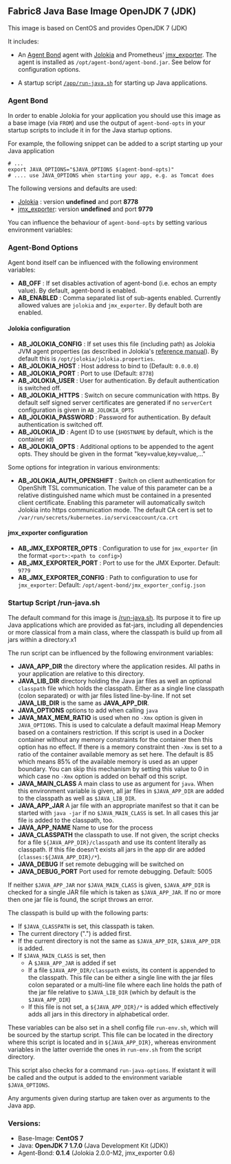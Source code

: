 ## Fabric8 Java Base Image OpenJDK 7 (JDK)

This image is based on CentOS and provides OpenJDK 7 (JDK)

It includes:


* An [Agent Bond](https://github.com/fabric8io/agent-bond) agent with [Jolokia](http://www.jolokia.org) and Prometheus' [jmx_exporter](https://github.com/prometheus/jmx_exporter). The agent is installed as `/opt/agent-bond/agent-bond.jar`. See below for configuration options.


* A startup script [`/app/run-java.sh`](#startup-script-run-javash) for starting up Java applications.

### Agent Bond

In order to enable Jolokia for your application you should use this image as a base image (via `FROM`) and use the output of `agent-bond-opts` in your startup scripts to include it in for the Java startup options.

For example, the following snippet can be added to a script starting up your Java application

    # ...
    export JAVA_OPTIONS="$JAVA_OPTIONS $(agent-bond-opts)"
    # .... use JAVA_OPTIONS when starting your app, e.g. as Tomcat does

The following versions and defaults are used:

* [Jolokia](http://www.jolokia.org) : version **undefined** and port **8778**
* [jmx_exporter](https://github.com/prometheus/jmx_exporter): version **undefined** and port **9779**

You can influence the behaviour of `agent-bond-opts` by setting various environment variables:

### Agent-Bond Options

Agent bond itself can be influenced with the following environment variables: 

* **AB_OFF** : If set disables activation of agent-bond (i.e. echos an empty value). By default, agent-bond is enabled.
* **AB_ENABLED** : Comma separated list of sub-agents enabled. Currently allowed values are `jolokia` and `jmx_exporter`. 
  By default both are enabled.


#### Jolokia configuration

* **AB_JOLOKIA_CONFIG** : If set uses this file (including path) as Jolokia JVM agent properties (as described 
  in Jolokia's [reference manual](http://www.jolokia.org/reference/html/agents.html#agents-jvm)).
  By default this is `/opt/jolokia/jolokia.properties`.
* **AB_JOLOKIA_HOST** : Host address to bind to (Default: `0.0.0.0`)
* **AB_JOLOKIA_PORT** : Port to use (Default: `8778`)
* **AB_JOLOKIA_USER** : User for authentication. By default authentication is switched off.
* **AB_JOLOKIA_HTTPS** : Switch on secure communication with https. By default self signed server certificates are generated
  if no `serverCert` configuration is given in `AB_JOLOKIA_OPTS`
* **AB_JOLOKIA_PASSWORD** : Password for authentication. By default authentication is switched off.
* **AB_JOLOKIA_ID** : Agent ID to use (`$HOSTNAME` by default, which is the container id)
* **AB_JOLOKIA_OPTS**  : Additional options to be appended to the agent opts. They should be given in the format 
  "key=value,key=value,..."

Some options for integration in various environments:

* **AB_JOLOKIA_AUTH_OPENSHIFT** : Switch on client authentication for OpenShift TSL communication. The value of this 
  parameter can be a relative distinguished name which must be contained in a presented client certificate. Enabling this
  parameter will automatically switch Jolokia into https communication mode. The default CA cert is set to 
  `/var/run/secrets/kubernetes.io/serviceaccount/ca.crt` 
  
#### jmx_exporter configuration

* **AB_JMX_EXPORTER_OPTS** : Configuration to use for `jmx_exporter` (in the format `<port>:<path to config>`)
* **AB_JMX_EXPORTER_PORT** : Port to use for the JMX Exporter. Default: `9779`
* **AB_JMX_EXPORTER_CONFIG** : Path to configuration to use for `jmx_exporter`: Default: `/opt/agent-bond/jmx_exporter_config.json`



### Startup Script /run-java.sh

The default command for this image is [/run-java.sh](https://github.com/fabric8io/run-java-sh). Its purpose it to fire up Java applications which are provided as fat-jars, including all dependencies or more classical from a main class, where the classpath is build up from all jars within a directory.x1

The run script can be influenced by the following environment variables:

* **JAVA_APP_DIR** the directory where the application resides. All paths in your application are relative to this directory.
* **JAVA_LIB_DIR** directory holding the Java jar files as well an optional `classpath` file which holds the classpath. Either as a single line classpath (colon separated) or with jar files listed line-by-line. If not set **JAVA_LIB_DIR** is the same as **JAVA_APP_DIR**.
* **JAVA_OPTIONS** options to add when calling `java`
* **JAVA_MAX_MEM_RATIO** is used when no `-Xmx` option is given in `JAVA_OPTIONS`. This is used to calculate a default maximal Heap Memory based on a containers restriction. If this script is used in a Docker container without any memory constraints for the container then this option has no effect. If there is a memory constraint then `-Xmx` is set to a ratio of the container available memory as set here. The default is 85 which means 85% of the available memory is used as an upper boundary. You can skip this mechanism by setting this value to 0 in which case no `-Xmx` option is added on behalf od this script.
* **JAVA_MAIN_CLASS** A main class to use as argument for `java`. When this environment variable is given, all jar files in `$JAVA_APP_DIR` are added to the classpath as well as `$JAVA_LIB_DIR`.
* **JAVA_APP_JAR** A jar file with an appropriate manifest so that it can be started with `java -jar` if no `$JAVA_MAIN_CLASS` is set. In all cases this jar file is added to the classpath, too.
* **JAVA_APP_NAME** Name to use for the process
* **JAVA_CLASSPATH** the classpath to use. If not given, the script checks for a file `${JAVA_APP_DIR}/classpath` and use its content literally as classpath. If this file doesn't exists all jars in the app dir are added (`classes:${JAVA_APP_DIR}/*`).
* **JAVA_DEBUG** If set remote debugging will be switched on
* **JAVA_DEBUG_PORT** Port used for remote debugging. Default: 5005

If neither `$JAVA_APP_JAR` nor `$JAVA_MAIN_CLASS` is given, `$JAVA_APP_DIR` is checked for a single JAR file which is taken as `$JAVA_APP_JAR`. If no or more then one jar file is found, the script throws an error.

The classpath is build up with the following parts:

* If `$JAVA_CLASSPATH` is set, this classpath is taken.
* The current directory (".") is added first.
* If the current directory is not the same as `$JAVA_APP_DIR`, `$JAVA_APP_DIR` is added.
* If `$JAVA_MAIN_CLASS` is set, then
  - A `$JAVA_APP_JAR` is added if set
  - If a file `$JAVA_APP_DIR/classpath` exists, its content is appended to the classpath. This file
    can be either a single line with the jar files colon separated or a multi-line file where each line
    holds the path of the jar file relative to `$JAVA_LIB_DIR` (which by default is the `$JAVA_APP_DIR`)
  - If this file is not set, a `${JAVA_APP_DIR}/*` is added which effectively adds all
    jars in this directory in alphabetical order.

These variables can be also set in a shell config file `run-env.sh`, which will be sourced by the startup script. This file can be located in the directory where this script is located and in `${JAVA_APP_DIR}`, whereas environment variables in the latter override the ones in `run-env.sh` from the script directory.

This script also checks for a command `run-java-options`. If existant it will be called and the output is added to the environment variable `$JAVA_OPTIONS`.

Any arguments given during startup are taken over as arguments to the Java app.


### Versions:

* Base-Image: **CentOS 7**
* Java: **OpenJDK 7 1.7.0** (Java Development Kit (JDK))
* Agent-Bond: **0.1.4** (Jolokia 2.0.0-M2, jmx_exporter 0.6)
